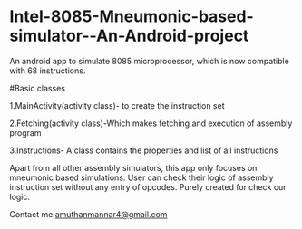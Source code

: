 # Intel-8085-Mneumonic-based-simulator--An-Android-project

An android app to simulate 8085 microprocessor, which is now compatible with 68 instructions.

#Basic classes

1.MainActivity(activity class)- to create the instruction set

2.Fetching(activity class)-Which makes fetching and execution of assembly program

3.Instructions- A class contains the properties and list of all instructions

Apart from all other assembly simulators, this app only focuses on mneumonic based simulations. User can check their logic of
assembly instruction set without any entry of opcodes. Purely created for check our logic.

Contact me:amuthanmannar4@gmail.com
